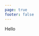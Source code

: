 ```yaml
---
page: true
footer: false
---
```


<!-- <script setup>
import Page from './components/PartnerPage.vue'
</script>

<Page partner="vehikl" /> -->

Hello

